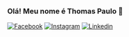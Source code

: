 ### Olá! Meu nome é Thomas Paulo 👋

[![Facebook](https://img.shields.io/badge/Facebook-1877F2?style=for-the-badge&logo=facebook&logoColor=white)](https://www.facebook.com/thomas.p.desousa)
[![Instagram](https://img.shields.io/badge/Instagram-E4405F?style=for-the-badge&logo=instagram&logoColor=white)](https://www.instagram.com/thomaspaulodesousa/)
[![Linkedin](https://img.shields.io/badge/LinkedIn-0077B5?style=for-the-badge&logo=linkedin&logoColor=white)](https://www.linkedin.com/in/thomas-paulo-sousa-junior/)
<!--
**thomaspsj/thomaspsj** is a ✨ _special_ ✨ repository because its `README.md` (this file) appears on your GitHub profile.

Here are some ideas to get you started:

- 🔭 I’m currently working on ...
- 🌱 I’m currently learning ...
- 👯 I’m looking to collaborate on ...
- 🤔 I’m looking for help with ...
- 💬 Ask me about ...
- 📫 How to reach me: ...
- 😄 Pronouns: ...
- ⚡ Fun fact: ...
-->
